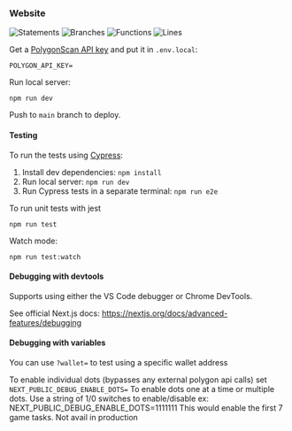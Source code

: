 ### Website

![Statements](https://img.shields.io/badge/statements-87.5%25-yellow.svg?style=flat&logo=jest)
![Branches](https://img.shields.io/badge/branches-60%25-red.svg?style=flat&logo=jest)
![Functions](https://img.shields.io/badge/functions-100%25-brightgreen.svg?style=flat&logo=jest)
![Lines](https://img.shields.io/badge/lines-87.5%25-yellow.svg?style=flat&logo=jest)

Get a [PolygonScan API key](https://polygonscan.com/apis) and put it in `.env.local`:

`POLYGON_API_KEY=`

Run local server:

```
npm run dev
```

Push to `main` branch to deploy.

#### Testing

To run the tests using [Cypress](https://cypress.io):

1. Install dev dependencies: `npm install`
2. Run local server: `npm run dev`
3. Run Cypress tests in a separate terminal: `npm run e2e`

To run unit tests with jest

```
npm run test
```

Watch mode:

```
npm run test:watch
```

#### Debugging with devtools

Supports using either the VS Code debugger or Chrome DevTools.

See official Next.js docs: https://nextjs.org/docs/advanced-features/debugging

#### Debugging with variables

You can use `?wallet=` to test using a specific wallet address

To enable individual dots (bypasses any external polygon api calls)
set `NEXT_PUBLIC_DEBUG_ENABLE_DOTS=`
To enable dots one at a time or multiple dots. Use a string of 1/0 switches to enable/disable
ex: NEXT_PUBLIC_DEBUG_ENABLE_DOTS=1111111
This would enable the first 7 game tasks. Not avail in production
